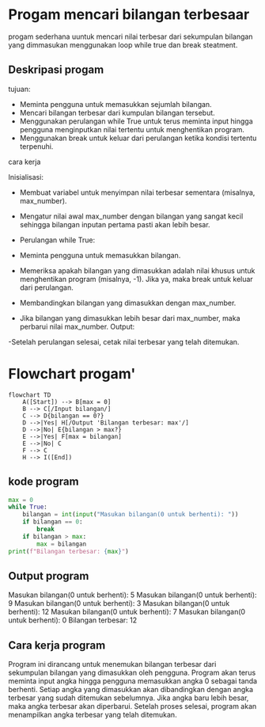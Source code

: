 # Progam mencari bilangan terbesaar

progam sederhana uuntuk mencari nilai terbesar dari sekumpulan bilangan yang dimmasukan menggunakan loop while true dan break steatment.

## Deskripasi progam 

tujuan:

- Meminta pengguna untuk memasukkan sejumlah bilangan.
- Mencari bilangan terbesar dari kumpulan bilangan tersebut.
-  Menggunakan perulangan while True untuk terus meminta input hingga pengguna menginputkan nilai tertentu untuk menghentikan program.
- Menggunakan break untuk keluar dari perulangan ketika kondisi tertentu terpenuhi.

cara kerja

Inisialisasi:

- Membuat variabel untuk menyimpan nilai terbesar sementara (misalnya, max_number).
- Mengatur nilai awal max_number dengan bilangan yang sangat kecil sehingga bilangan inputan pertama pasti akan lebih besar.
- Perulangan while True:

- Meminta pengguna untuk memasukkan bilangan.
- Memeriksa apakah bilangan yang dimasukkan adalah nilai khusus untuk menghentikan program (misalnya, -1). Jika ya, maka break untuk keluar dari perulangan.
- Membandingkan bilangan yang dimasukkan dengan max_number.
- Jika bilangan yang dimasukkan lebih besar dari max_number, maka perbarui nilai max_number.
Output:

-Setelah perulangan selesai, cetak nilai terbesar yang telah ditemukan.

# Flowchart progam'

```mermaid
flowchart TD
    A([Start]) --> B[max = 0]
    B --> C[/Input bilangan/]
    C --> D{bilangan == 0?}
    D -->|Yes| H[/Output 'Bilangan terbesar: max'/]
    D -->|No| E{bilangan > max?}
    E -->|Yes| F[max = bilangan]
    E -->|No| C
    F --> C
    H --> I([End])
```

## kode program 

```python
max = 0                                              
while True:                                          
    bilangan = int(input("Masukan bilangan(0 untuk berhenti): "))  
    if bilangan == 0:                               
        break                                       
    if bilangan > max:                     
        max = bilangan                     
print(f"Bilangan terbesar: {max}")
```
## Output program 

Masukan bilangan(0 untuk berhenti): 5
Masukan bilangan(0 untuk berhenti): 9
Masukan bilangan(0 untuk berhenti): 3
Masukan bilangan(0 untuk berhenti): 12
Masukan bilangan(0 untuk berhenti): 7
Masukan bilangan(0 untuk berhenti): 0
Bilangan terbesar: 12

## Cara kerja program

Program ini dirancang untuk menemukan bilangan terbesar dari sekumpulan bilangan yang dimasukkan oleh pengguna. Program akan terus meminta input angka hingga pengguna memasukkan angka 0 sebagai tanda berhenti. Setiap angka yang dimasukkan akan dibandingkan dengan angka terbesar yang sudah ditemukan sebelumnya. Jika angka baru lebih besar, maka angka terbesar akan diperbarui. Setelah proses selesai, program akan menampilkan angka terbesar yang telah ditemukan.
